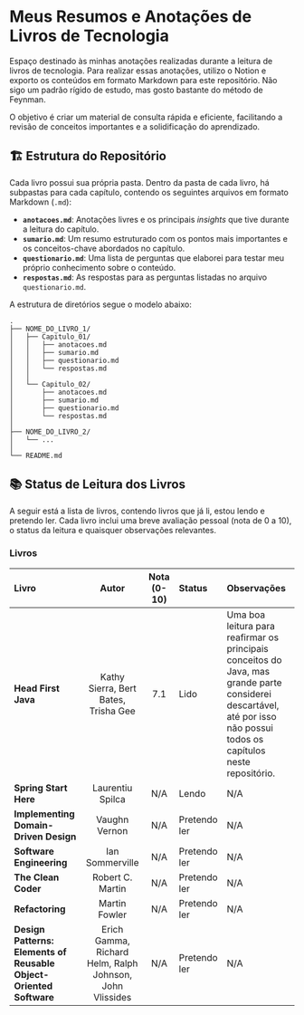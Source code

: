 # Meus Resumos e Anotações de Livros de Tecnologia

Espaço destinado às minhas anotações realizadas durante a leitura de livros de tecnologia. Para realizar essas anotações, utilizo o Notion e exporto os conteúdos em formato Markdown para este repositório. Não sigo um padrão rígido de estudo, mas gosto bastante do método de Feynman.

O objetivo é criar um material de consulta rápida e eficiente, facilitando a revisão de conceitos importantes e a solidificação do aprendizado.

## 🏗️ Estrutura do Repositório

Cada livro possui sua própria pasta. Dentro da pasta de cada livro, há subpastas para cada capítulo, contendo os seguintes arquivos em formato Markdown (`.md`):

  * **`anotacoes.md`**: Anotações livres e os principais *insights* que tive durante a leitura do capítulo.
  * **`sumario.md`**: Um resumo estruturado com os pontos mais importantes e os conceitos-chave abordados no capítulo.
  * **`questionario.md`**: Uma lista de perguntas que elaborei para testar meu próprio conhecimento sobre o conteúdo.
  * **`respostas.md`**: As respostas para as perguntas listadas no arquivo `questionario.md`.

A estrutura de diretórios segue o modelo abaixo:

```
.
├── NOME_DO_LIVRO_1/
│   ├── Capitulo_01/
│   │   ├── anotacoes.md
│   │   ├── sumario.md
│   │   ├── questionario.md
│   │   └── respostas.md
│   │
│   └── Capitulo_02/
│       ├── anotacoes.md
│       ├── sumario.md
│       ├── questionario.md
│       └── respostas.md
│
├── NOME_DO_LIVRO_2/
│   └── ...
│
└── README.md
```

## 📚 Status de Leitura dos Livros

A seguir está a lista de livros, contendo livros que já li, estou lendo e pretendo ler. Cada livro inclui uma breve avaliação pessoal (nota de 0 a 10), o status da leitura e quaisquer observações relevantes.

### Livros

| Livro | Autor | Nota (0-10) | Status | Observações |
| :--- | :---: | :---: | :--- | :--- |
| **Head First Java** | Kathy Sierra, Bert Bates, Trisha Gee | 7.1 | Lido | Uma boa leitura para reafirmar os principais conceitos do Java, mas grande parte considerei descartável, até por isso não possui todos os capítulos neste repositório. |
| **Spring Start Here** | Laurentiu Spilca | N/A | Lendo | N/A |
| **Implementing Domain-Driven Design** | Vaughn Vernon | N/A | Pretendo ler | N/A |
| **Software Engineering** | Ian Sommerville | N/A | Pretendo ler | N/A |
| **The Clean Coder** | Robert C. Martin | N/A | Pretendo ler | N/A |
| **Refactoring** | Martin Fowler | N/A | Pretendo ler | N/A |
| **Design Patterns: Elements of Reusable Object-Oriented Software** | Erich Gamma, Richard Helm, Ralph Johnson, John Vlissides | N/A | Pretendo ler | N/A |